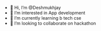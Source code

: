 - 👋 Hi, I’m @Deshmukhjay
- 👀 I’m interested in App development 
- 🌱 I’m currently learning b tech cse 
- 💞️ I’m looking to collaborate on hackathon 

<!---
Deshmukhjay/Deshmukhjay is a ✨ special ✨ repository because its `README.md` (this file) appears on your GitHub profile.
You can click the Preview link to take a look at your changes.
--->
